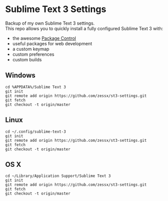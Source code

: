 Sublime Text 3 Settings
=======================

Backup of my own Sublime Text 3 settings.  
This repo allows you to quickly install a fully configured Sublime Text 3 with:

 - the awesome [Package Control](https://github.com/wbond/sublime_package_control) 
 - useful packages for web development
 - a custom keymap
 - custom preferences
 - custom builds

Windows
-------

    cd %APPDATA%/Sublime Text 3
    git init
    git remote add origin https://github.com/zessx/st3-settings.git
    git fetch
    git checkout -t origin/master

Linux
-----

    cd ~/.config/sublime-text-3
    git init
    git remote add origin https://github.com/zessx/st3-settings.git
    git fetch
    git checkout -t origin/master

OS X
----

    cd ~/Library/Application Support/Sublime Text 3
    git init
    git remote add origin https://github.com/zessx/st3-settings.git
    git fetch
    git checkout -t origin/master
